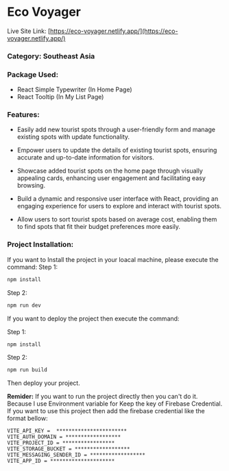 # Eco Voyager

Live Site Link: [https://eco-voyager.netlify.app/](https://eco-voyager.netlify.app/)

### Category: Southeast Asia

### Package Used:

- React Simple Typewriter (In Home Page)
- React Tooltip (In My List Page)

### Features:

- Easily add new tourist spots through a user-friendly form and manage existing spots with update functionality.

- Empower users to update the details of existing tourist spots, ensuring accurate and up-to-date information for visitors.

- Showcase added tourist spots on the home page through visually appealing cards, enhancing user engagement and facilitating easy browsing.

- Build a dynamic and responsive user interface with React, providing an engaging experience for users to explore and interact with tourist spots.

- Allow users to sort tourist spots based on average cost, enabling them to find spots that fit their budget preferences more easily.

### Project Installation:

If you want to Install the project in your loacal machine, please execute the command:
Step 1:

```sh
npm install
```

Step 2:

```sh
npm run dev
```

If you want to deploy the project then execute the command:

Step 1:

```sh
npm install
```

Step 2:

```sh
npm run build
```

Then deploy your project.

**Remider:** If you want to run the project directly then you can't do it. Because I use Environment variable for Keep the key of Firebase Credential. If you want to use this project then add the firebase credential like the format bellow:

```env
VITE_API_KEY =  ***********************
VITE_AUTH_DOMAIN = ******************
VITE_PROJECT_ID = *****************
VITE_STORAGE_BUCKET = ******************
VITE_MESSAGING_SENDER_ID = ******************
VITE_APP_ID = *********************

```
